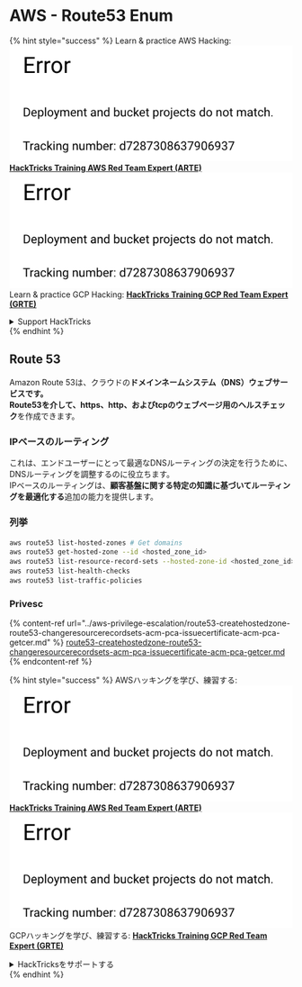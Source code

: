 # AWS - Route53 Enum

{% hint style="success" %}
Learn & practice AWS Hacking:<img src="../../../.gitbook/assets/image (1) (1).png" alt="" data-size="line">[**HackTricks Training AWS Red Team Expert (ARTE)**](https://training.hacktricks.xyz/courses/arte)<img src="../../../.gitbook/assets/image (1) (1).png" alt="" data-size="line">\
Learn & practice GCP Hacking: <img src="../../../.gitbook/assets/image (2).png" alt="" data-size="line">[**HackTricks Training GCP Red Team Expert (GRTE)**<img src="../../../.gitbook/assets/image (2).png" alt="" data-size="line">](https://training.hacktricks.xyz/courses/grte)

<details>

<summary>Support HackTricks</summary>

* Check the [**subscription plans**](https://github.com/sponsors/carlospolop)!
* **Join the** 💬 [**Discord group**](https://discord.gg/hRep4RUj7f) or the [**telegram group**](https://t.me/peass) or **follow** us on **Twitter** 🐦 [**@hacktricks\_live**](https://twitter.com/hacktricks\_live)**.**
* **Share hacking tricks by submitting PRs to the** [**HackTricks**](https://github.com/carlospolop/hacktricks) and [**HackTricks Cloud**](https://github.com/carlospolop/hacktricks-cloud) github repos.

</details>
{% endhint %}

## Route 53

Amazon Route 53は、クラウドの**ドメインネームシステム（DNS）**ウェブサービスです。\
Route53を介して、https、http、およびtcpの**ウェブページ用のヘルスチェック**を作成できます。

### IPベースのルーティング <a href="#routing-policy-ipbased" id="routing-policy-ipbased"></a>

これは、エンドユーザーにとって最適なDNSルーティングの決定を行うために、DNSルーティングを調整するのに役立ちます。\
IPベースのルーティングは、**顧客基盤に関する特定の知識に基づいてルーティングを最適化する**追加の能力を提供します。

### 列挙
```bash
aws route53 list-hosted-zones # Get domains
aws route53 get-hosted-zone --id <hosted_zone_id>
aws route53 list-resource-record-sets --hosted-zone-id <hosted_zone_id> # Get all records
aws route53 list-health-checks
aws route53 list-traffic-policies
```
### Privesc

{% content-ref url="../aws-privilege-escalation/route53-createhostedzone-route53-changeresourcerecordsets-acm-pca-issuecertificate-acm-pca-getcer.md" %}
[route53-createhostedzone-route53-changeresourcerecordsets-acm-pca-issuecertificate-acm-pca-getcer.md](../aws-privilege-escalation/route53-createhostedzone-route53-changeresourcerecordsets-acm-pca-issuecertificate-acm-pca-getcer.md)
{% endcontent-ref %}

{% hint style="success" %}
AWSハッキングを学び、練習する:<img src="../../../.gitbook/assets/image (1) (1).png" alt="" data-size="line">[**HackTricks Training AWS Red Team Expert (ARTE)**](https://training.hacktricks.xyz/courses/arte)<img src="../../../.gitbook/assets/image (1) (1).png" alt="" data-size="line">\
GCPハッキングを学び、練習する: <img src="../../../.gitbook/assets/image (2).png" alt="" data-size="line">[**HackTricks Training GCP Red Team Expert (GRTE)**<img src="../../../.gitbook/assets/image (2).png" alt="" data-size="line">](https://training.hacktricks.xyz/courses/grte)

<details>

<summary>HackTricksをサポートする</summary>

* [**サブスクリプションプラン**](https://github.com/sponsors/carlospolop)を確認してください！
* **💬 [**Discordグループ**](https://discord.gg/hRep4RUj7f)または[**テレグラムグループ**](https://t.me/peass)に参加するか、**Twitter** 🐦 [**@hacktricks\_live**](https://twitter.com/hacktricks\_live)**をフォローしてください。**
* **[**HackTricks**](https://github.com/carlospolop/hacktricks)および[**HackTricks Cloud**](https://github.com/carlospolop/hacktricks-cloud)のgithubリポジトリにPRを提出してハッキングトリックを共有してください。**

</details>
{% endhint %}
